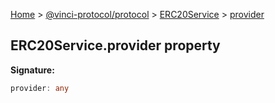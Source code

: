 [Home](./index.md) &gt; [@vinci-protocol/protocol](./protocol.md) &gt; [ERC20Service](./protocol.erc20service.md) &gt; [provider](./protocol.erc20service.provider.md)

## ERC20Service.provider property

<b>Signature:</b>

```typescript
provider: any
```
